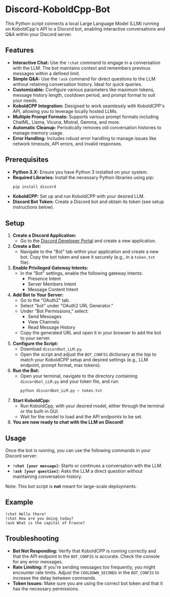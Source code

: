 
# Discord-KoboldCpp-Bot

This Python script connects a local Large Language Model (LLM) running on KoboldCpp's API to a Discord bot, enabling interactive conversations and Q&A within your Discord server.

## Features

* **Interactive Chat:** Use the `!chat` command to engage in a conversation with the LLM. The bot maintains context and remembers previous messages within a defined limit.
* **Simple Q&A:** Use the `!ask` command for direct questions to the LLM without retaining conversation history.  Ideal for quick queries.
* **Customizable:** Configure various parameters like maximum tokens, message history length, cooldown period, and prompt format to suit your needs.
* **KoboldCPP Integration:** Designed to work seamlessly with KoboldCPP's API, allowing you to leverage locally hosted LLMs.
* **Multiple Prompt Formats:** Supports various prompt formats including ChatML, Llama, Vicuna, Mistral, Gemma, and more. 
* **Automatic Cleanup:**  Periodically removes old conversation histories to manage memory usage.
* **Error Handling:**  Includes robust error handling to manage issues like network timeouts, API errors, and invalid responses.

## Prerequisites

* **Python 3.X:** Ensure you have Python 3 installed on your system.
* **Required Libraries:** Install the necessary Python libraries using pip:
  ```bash
  pip install discord
  ```
* **KoboldCPP:** Set up and run KoboldCPP with your desired LLM.
* **Discord Bot Token:** Create a Discord bot and obtain its token (see setup instructions below).

## Setup

1. **Create a Discord Application:**
   - Go to the [Discord Developer Portal](https://discord.com/developers/applications) and create a new application.
2. **Create a Bot:**
   - Navigate to the "Bot" tab within your application and create a new bot. Copy the bot token and save it securely (e.g., in a `token.txt` file).
3. **Enable Privileged Gateway Intents:**
   - In the "Bot" settings, enable the following gateway intents:
     - Presence Intent
     - Server Members Intent
     - Message Content Intent
4. **Add Bot to Your Server:**
   - Go to the "OAuth2" tab.
   - Select "bot" under "OAuth2 URL Generator."
   - Under "Bot Permissions," select:
     - Send Messages
     - View Channels
     - Read Message History
   - Copy the generated URL and open it in your browser to add the bot to your server.
5. **Configure the Script:**
   - Download `discordbot_LLM.py`.
   - Open the script and adjust the `BOT_CONFIG` dictionary at the top to match your KoboldCPP setup and desired settings (e.g., LLM endpoint, prompt format, max tokens).
6. **Run the Bot:**
   - Open your terminal, navigate to the directory containing `discordbot_LLM.py` and your token file, and run:
     ```bash
     python discordbot_LLM.py < token.txt 
     ```
7. **Start KoboldCpp:**
   - Run KoboldCpp, with your desired model, either through the terminal or the built-in GUI.
   - Wait for the model to load and the API endpoints to be set.
6. **You are now ready to chat with the LLM on Discord!**

## Usage

Once the bot is running, you can use the following commands in your Discord server:

* **`!chat [your message]`:**  Starts or continues a conversation with the LLM.
* **`!ask [your question]`:** Asks the LLM a direct question without maintaining conversation history.

Note: This bot script is **not** meant for large-scale deployments.

## Example

```
!chat Hello there!
!chat How are you doing today?
!ask What is the capital of France?
```


## Troubleshooting

* **Bot Not Responding:** Verify that KoboldCPP is running correctly and that the API endpoint in the `BOT_CONFIG` is accurate.  Check the console for any error messages.
* **Rate Limiting:** If you're sending messages too frequently, you might encounter rate limits. Adjust the `COOLDOWN_SECONDS` in the `BOT_CONFIG` to increase the delay between commands.
* **Token Issues:** Make sure you are using the correct bot token and that it has the necessary permissions.

